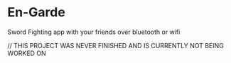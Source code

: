 # En-Garde
Sword Fighting app with your friends over bluetooth or wifi


// THIS PROJECT WAS NEVER FINISHED AND IS CURRENTLY NOT BEING WORKED ON
